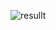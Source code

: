 ![resullt](https://github.com/Khawaja-Abdul-Haleem/iOS_Apps_Swift/assets/59179832/4622a9fc-ebd6-495b-b859-8d957941d6fb)
